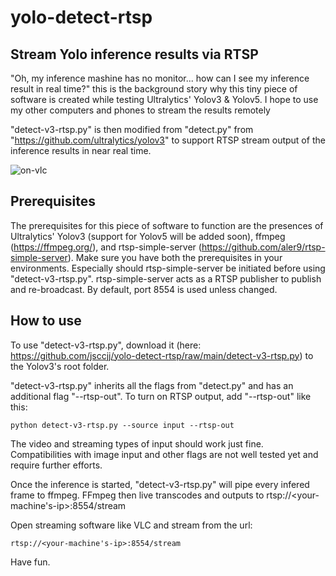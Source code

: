 # yolo-detect-rtsp
## Stream Yolo inference results via RTSP

"Oh, my inference mashine has no monitor... how can I see my inference result in real time?" this is the background story why this tiny piece of software is created while testing Ultralytics' Yolov3 & Yolov5. I hope to use my other computers and phones to stream the results remotely

"detect-v3-rtsp.py" is then modified from "detect.py" from "https://github.com/ultralytics/yolov3" to support RTSP stream output of the inference results in near real time.

![on-vlc](https://user-images.githubusercontent.com/79299554/178659145-48928d3f-9c67-4301-a779-39db1875d86f.jpg)

## Prerequisites
The prerequisites for this piece of software to function are the presences of Ultralytics' Yolov3 (support for Yolov5 will be added soon), ffmpeg (https://ffmpeg.org/), and rtsp-simple-server (https://github.com/aler9/rtsp-simple-server). Make sure you have both the prerequisites in your environments. Especially should rtsp-simple-server be initiated before using "detect-v3-rtsp.py". rtsp-simple-server acts as a RTSP publisher to publish and re-broadcast. By default, port 8554 is used unless changed.


## How to use

To use "detect-v3-rtsp.py", download it (here: https://github.com/jsccjj/yolo-detect-rtsp/raw/main/detect-v3-rtsp.py) to the Yolov3's root folder.

"detect-v3-rtsp.py" inherits all the flags from "detect.py" and has an additional flag "--rtsp-out". To turn on RTSP output, add "--rtsp-out" like this:

`python detect-v3-rtsp.py --source input --rtsp-out`

The video and streaming types of input should work just fine. Compatibilities with image input and other flags are not well tested yet and require further efforts.

Once the inference is started, "detect-v3-rtsp.py" will pipe every infered frame to ffmpeg. FFmpeg then live transcodes and outputs to rtsp://<your-machine's-ip>:8554/stream

Open streaming software like VLC and stream from the url:

`rtsp://<your-machine's-ip>:8554/stream`

Have fun.


